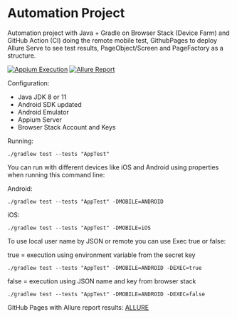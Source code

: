 # Automation Project

Automation project with Java + Gradle on Browser Stack (Device Farm) and GitHub Action (CI) doing the remote mobile test, GithubPages to deploy Allure Serve to see test results, PageObject/Screen and PageFactory as a structure. 

[![Appium Execution](https://github.com/tassioplima/cocus/workflows/CI/badge.svg)](https://github.com/tassioplima/cocus/actions)
[![Allure Report](https://img.shields.io/badge/Allure%20Report-deployed-yellowgreen)](https://tassioplima.github.io/automation-ci/)

Configuration: 


- Java JDK 8 or 11
- Android SDK updated
- Android Emulator
- Appium Server
- Browser Stack Account and Keys

Running:

```
./gradlew test --tests "AppTest"
```

You can run with different devices like iOS and Android using properties when running this command line:

Android: 

```
./gradlew test --tests "AppTest" -DMOBILE=ANDROID
```

iOS: 

```
./gradlew test --tests "AppTest" -DMOBILE=iOS
```
To use local user name by JSON or remote you can use Exec true or false:

true = execution using environment variable from the secret key

```
./gradlew test --tests "AppTest" -DMOBILE=ANDROID -DEXEC=true
```

false = execution using JSON name and key from browser stack

```
./gradlew test --tests "AppTest" -DMOBILE=ANDROID -DEXEC=false
```

GitHub Pages with Allure report results: [ALLURE](https://tassioplima.github.io/automation-ci/)
